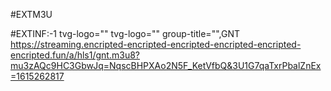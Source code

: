 #EXTM3U

#EXTINF:-1 tvg-logo="" tvg-logo="" group-title="",GNT
https://streaming.encripted-encripted-encripted-encripted-encripted-encripted.fun/a/hls1/gnt.m3u8?mu3zAQc9HC3GbwJq=NqscBHPXAo2N5F_KetVfbQ&3U1G7qaTxrPbalZnEx=1615262817


